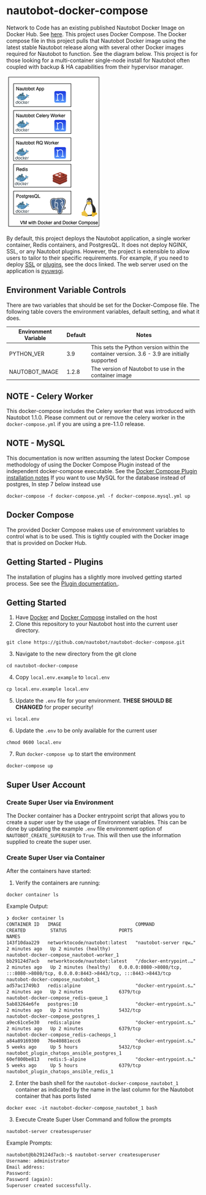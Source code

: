 # nautobot-docker-compose

Network to Code has an existing published Nautobot Docker Image on Docker Hub. See [here](https://hub.docker.com/repository/docker/networktocode/nautobot). This project uses Docker Compose. The Docker compose file in this project pulls that Nautobot Docker image using the latest stable Nautobot release along with several other Docker images required for Nautobot to function.  See the diagram below.  This project is for those looking for a multi-container single-node install for Nautobot often coupled with backup & HA capabilities from their hypervisor manager. 

![Container Stack](docs/img/container_stack.png)

By default, this project deploys the Nautobot application, a single worker container, Redis containers, and PostgresQL.  It does not deploy NGINX, SSL, or any Nautobot plugins. However, the project is extensible to allow users to tailor to their specific requirements.  For example, if you need to deploy [SSL](docs/create_ssl_cert.md) or [plugins](docs/plugins.md), see the docs linked. The web server used on the application is [pyuwsgi](https://uwsgi-docs.readthedocs.io/en/latest/).

## Environment Variable Controls

There are two variables that should be set for the Docker-Compose file. The following table covers the environment variables, default setting, and what it does.

| Environment Variable | Default | Notes |
| -------------------- | ------- | ----- |
| PYTHON_VER | 3.9 | This sets the Python version within the container version. 3.6 - 3.9 are initially supported |
| NAUTOBOT_IMAGE | 1.2.8 | The version of Nautobot to use in the container image |
## NOTE - Celery Worker

This docker-compose includes the Celery worker that was introduced with Nautobot 1.1.0. Please comment out or remove the celery worker in the `docker-compose.yml` if you are using a pre-1.1.0 release.

## NOTE - MySQL
This documentation is now written assuming the latest Docker Compose methodology of using the Docker Compose Plugin instead of the independent docker-compose executable. See the [Docker Compose Plugin installation notes](https://docs.docker.com/compose/install/)
If you want to use MySQL for the database instead of postgres, In step 7 below instead use
```
docker-compose -f docker-compose.yml -f docker-compose.mysql.yml up
```

## Docker Compose

The provided Docker Compose makes use of environment variables to control what is to be used. This is tightly coupled with the Docker image that is provided on Docker Hub.

## Getting Started - Plugins

The installation of plugins has a slightly more involved getting started process. See see the [Plugin documentation.](docs/plugins.md).

## Getting Started

1. Have [Docker](https://docs.docker.com/get-docker/) and [Docker Compose](https://docs.docker.com/compose/install/) installed on the host
2. Clone this repository to your Nautobot host into the current user directory.
```
git clone https://github.com/nautobot/nautobot-docker-compose.git
```

3. Navigate to the new directory from the git clone

```
cd nautobot-docker-compose
```

4. Copy `local.env.example` to `local.env`
```
cp local.env.example local.env
```

5. Update the `.env` file for your environment. **THESE SHOULD BE CHANGED** for proper security!
```
vi local.env
```

6. Update the `.env` to be only available for the current user
```
chmod 0600 local.env
```

7. Run `docker-compose up` to start the environment
```
docker-compose up
```

## Super User Account

### Create Super User via Environment

The Docker container has a Docker entrypoint script that allows you to create a super user by the usage of Environment variables. This can be done by updating the example `.env` file environment option of `NAUTOBOT_CREATE_SUPERUSER` to `True`. This will then use the information supplied to create the super user.

### Create Super User via Container

After the containers have started:

1. Verify the containers are running:
```
docker container ls
```
Example Output:
```
❯ docker container ls                                                   
CONTAINER ID   IMAGE                           COMMAND                  CREATED         STATUS                   PORTS                                                                                  NAMES
143f10daa229   networktocode/nautobot:latest   "nautobot-server rqw…"   2 minutes ago   Up 2 minutes (healthy)                                                                                          nautobot-docker-compose_nautobot-worker_1
bb29124d7acb   networktocode/nautobot:latest   "/docker-entrypoint.…"   2 minutes ago   Up 2 minutes (healthy)   0.0.0.0:8080->8080/tcp, :::8080->8080/tcp, 0.0.0.0:8443->8443/tcp, :::8443->8443/tcp   nautobot-docker-compose_nautobot_1
ad57ac1749b3   redis:alpine                    "docker-entrypoint.s…"   2 minutes ago   Up 2 minutes             6379/tcp                                                                               nautobot-docker-compose_redis-queue_1
5ab83264e6fe   postgres:10                     "docker-entrypoint.s…"   2 minutes ago   Up 2 minutes             5432/tcp                                                                               nautobot-docker-compose_postgres_1
a9ec61ce5e30   redis:alpine                    "docker-entrypoint.s…"   2 minutes ago   Up 2 minutes             6379/tcp                                                                               nautobot-docker-compose_redis-cacheops_1
a84a89169300   76e40881ecc6                    "docker-entrypoint.s…"   5 weeks ago     Up 5 hours               5432/tcp                                                                               nautobot_plugin_chatops_ansible_postgres_1
60ef800be813   redis:5-alpine                  "docker-entrypoint.s…"   5 weeks ago     Up 5 hours               6379/tcp                                                                               nautobot_plugin_chatops_ansible_redis_1
```

2. Enter the bash shell for the `nautobot-docker-compose_nautobot_1` container as indicated by the name in the last column for the Nautobot container that has ports listed
```
docker exec -it nautobot-docker-compose_nautobot_1 bash
```

3. Execute Create Super User Command and follow the prompts
```
nautobot-server createsuperuser
```
Example Prompts:
```
nautobot@bb29124d7acb:~$ nautobot-server createsuperuser
Username: administrator
Email address: 
Password: 
Password (again): 
Superuser created successfully.
```


